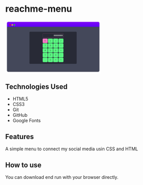 # reachme-menu

<img align="center" width="60%" margin-bottom="80px" src="https://github.com/FelipeFeitosaDev/calculator/blob/master/assets/img/calculator-cover.png" style="max-width:100%;">

## Technologies Used

* HTML5
* CSS3
* Git
* GitHub
* Google Fonts

## Features

A simple menu to connect my social media usin CSS and HTML

## How to use

You can download end run with your browser directly.
